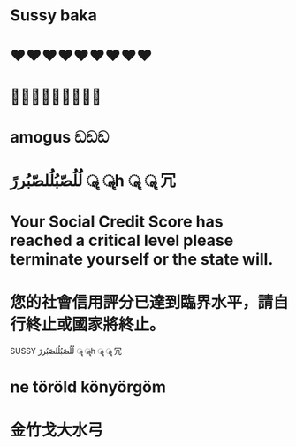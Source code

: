 # Sussy baka
# ❤️️❤️️❤️️❤️️❤️️❤️️❤️️❤️️❤️️
# 👨‍👨‍👦👨‍👨‍👦👨‍👨‍👦
# amogus ඞඞඞ
# لُلُصّبُلُلصّبُررً ॣ ॣh ॣ ॣ 冗
# Your Social Credit Score has reached a critical level please terminate yourself or the state will.
# 您的社會信用評分已達到臨界水平，請自行終止或國家將終止。
SUSSY
لُلُصّبُلُلصّبُررً ॣ ॣh ॣ ॣ 冗
# ne töröld könyörgöm
# 金竹戈大水弓

